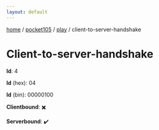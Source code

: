 ```yaml
---
layout: default
---
```


[home](/)  /  [pocket105](/protocol/pocket105)  /  [play](/protocol/pocket105/play)  /  client-to-server-handshake

# Client-to-server-handshake

**Id**: 4

**Id** (hex): 04

**Id** (bin): 00000100

**Clientbound**: ✖️

**Serverbound**: ✔️

